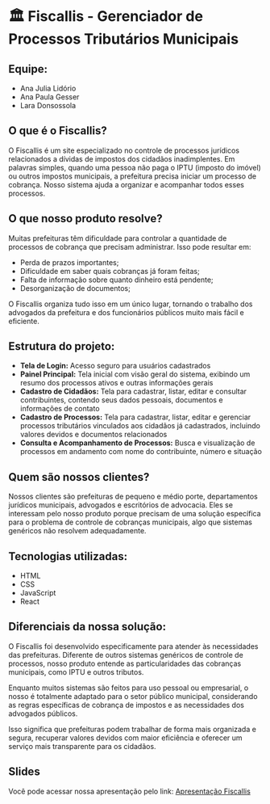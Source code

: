 # 🏛️ Fiscallis - Gerenciador de Processos Tributários Municipais

## Equipe:
* Ana Julia Lidório
* Ana Paula Gesser
* Lara Donsossola
  
## O que é o Fiscallis?
O Fiscallis é um site especializado no controle de processos jurídicos relacionados a dívidas de impostos dos cidadãos inadimplentes. Em palavras simples, quando uma pessoa não paga o IPTU (imposto do imóvel) ou outros impostos municipais, a prefeitura precisa iniciar um processo de cobrança. Nosso sistema ajuda a organizar e acompanhar todos esses processos.

## O que nosso produto resolve?
Muitas prefeituras têm dificuldade para controlar a quantidade de processos de cobrança que precisam administrar. Isso pode resultar em:

* Perda de prazos importantes;
* Dificuldade em saber quais cobranças já foram feitas;
* Falta de informação sobre quanto dinheiro está pendente;
* Desorganização de documentos;

O Fiscallis organiza tudo isso em um único lugar, tornando o trabalho dos advogados da prefeitura e dos funcionários públicos muito mais fácil e eficiente.

## Estrutura do projeto:
* **Tela de Login:** Acesso seguro para usuários cadastrados
* **Painel Principal:** Tela inicial com visão geral do sistema, exibindo um resumo dos processos ativos e outras informações gerais
* **Cadastro de Cidadãos:** Tela para cadastrar, listar, editar e consultar contribuintes, contendo seus dados pessoais, documentos e informações de contato
* **Cadastro de Processos:** Tela para cadastrar, listar, editar e gerenciar processos tributários vinculados aos cidadãos já cadastrados, incluindo valores devidos e documentos relacionados
* **Consulta e Acompanhamento de Processos:** Busca e visualização de processos em andamento com nome do contribuinte, número e situação

## Quem são nossos clientes?
Nossos clientes são prefeituras de pequeno e médio porte, departamentos jurídicos municipais, advogados e escritórios de advocacia. Eles se interessam pelo nosso produto porque precisam de uma solução específica para o problema de controle de cobranças municipais, algo que sistemas genéricos não resolvem adequadamente.

## Tecnologias utilizadas:
* HTML
* CSS
* JavaScript
* React

## Diferenciais da nossa solução:
O Fiscallis foi desenvolvido especificamente para atender às necessidades das prefeituras. Diferente de outros sistemas genéricos de controle de processos, nosso produto entende as particularidades das cobranças municipais, como IPTU e outros tributos.

Enquanto muitos sistemas são feitos para uso pessoal ou empresarial, o nosso é totalmente adaptado para o setor público municipal, considerando as regras específicas de cobrança de impostos e as necessidades dos advogados públicos.

Isso significa que prefeituras podem trabalhar de forma mais organizada e segura, recuperar valores devidos com maior eficiência e oferecer um serviço mais transparente para os cidadãos.

## Slides
Você pode acessar nossa apresentação pelo link: [ Apresentação Fiscallis ](https://www.canva.com/design/DAGrFVWNOUg/v2ZR3R9h04q7yZRY_29L2Q/edit?utm_content=DAGrFVWNOUg&utm_campaign=designshare&utm_medium=link2&utm_source=sharebutton)
